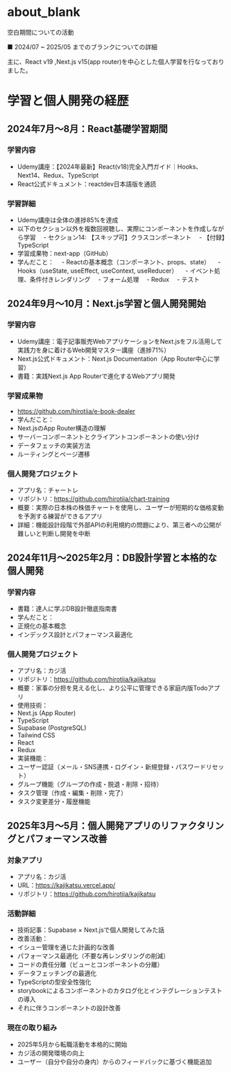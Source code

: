 # about_blank
空白期間についての活動


■ 2024/07 ~ 2025/05 までのブランクについての詳細

主に、React v19 ,Next.js v15(app router)を中心とした個人学習を行なっておりました。

# 学習と個人開発の経歴

## 2024年7月〜8月：React基礎学習期間

### 学習内容
- Udemy講座：【2024年最新】React(v18)完全入門ガイド｜Hooks、Next14、Redux、TypeScript
- React公式ドキュメント：reactdev日本語版を通読

### 学習詳細
- Udemy講座は全体の進捗85%を達成
- 以下のセクション以外を複数回視聴し、実際にコンポーネントを作成しながら学習
 　- セクション14: 【スキップ可】クラスコンポーネント
 　- 【付録】TypeScript
- 学習成果物：next-app（GitHub）
- 学んだこと：
 　- Reactの基本概念（コンポーネント、props、state）
 　- Hooks（useState, useEffect, useContext, useReducer）
 　- イベント処理、条件付きレンダリング
 　- フォーム処理
 　- Redux
 　- テスト

## 2024年9月〜10月：Next.js学習と個人開発開始

### 学習内容
- Udemy講座：電子記事販売WebアプリケーションをNext.jsをフル活用して実践力を身に着けるWeb開発マスター講座（進捗71%）
- Next.js公式ドキュメント：Next.js Documentation（App Router中心に学習）
- 書籍：実践Next.js App Routerで進化するWebアプリ開発

### 学習成果物
- https://github.com/hirotiia/e-book-dealer
- 学んだこと：
 - Next.jsのApp Router構造の理解
 - サーバーコンポーネントとクライアントコンポーネントの使い分け
 - データフェッチの実装方法
 - ルーティングとページ遷移

### 個人開発プロジェクト
- アプリ名：チャートレ
- リポジトリ：https://github.com/hirotiia/chart-training
- 概要：実際の日本株の株価チャートを使用し、ユーザーが短期的な価格変動を予測する練習ができるアプリ
- 詳細：機能設計段階で外部APIの利用規約の問題により、第三者への公開が難しいと判断し開発を中断

## 2024年11月〜2025年2月：DB設計学習と本格的な個人開発

### 学習内容
- 書籍：達人に学ぶDB設計徹底指南書
- 学んだこと：
 - 正規化の基本概念
 - インデックス設計とパフォーマンス最適化

### 個人開発プロジェクト
- アプリ名：カジ活
- リポジトリ：https://github.com/hirotiia/kajikatsu
- 概要：家事の分担を見える化し、より公平に管理できる家庭内版Todoアプリ
- 使用技術：
 - Next.js (App Router)
 - TypeScript
 - Supabase (PostgreSQL)
 - Tailwind CSS
 - React
 - Redux
- 実装機能：
 - ユーザー認証（メール・SNS連携・ログイン・新規登録・パスワードリセット）
 - グループ機能（グループの作成・脱退・削除・招待）
 - タスク管理（作成・編集・削除・完了）
 - タスク変更差分・履歴機能


## 2025年3月〜5月：個人開発アプリのリファクタリングとパフォーマンス改善

### 対象アプリ
- アプリ名：カジ活
- URL：https://kajikatsu.vercel.app/
- リポジトリ：https://github.com/hirotiia/kajikatsu

### 活動詳細
- 技術記事：Supabase × Next.jsで個人開発してみた話
- 改善活動：
 - イシュー管理を通じた計画的な改善
 - パフォーマンス最適化（不要な再レンダリングの削減）
 - コードの責任分離（ビューとコンポーネントの分離）
 - データフェッチングの最適化
 - TypeScriptの型安全性強化
 - storybookによるコンポーネントのカタログ化とインテグレーションテストの導入
 - それに伴うコンポーネントの設計改善


### 現在の取り組み
- 2025年5月から転職活動を本格的に開始
- カジ活の開発環境の向上
- ユーザー（自分や自分の身内）からのフィードバックに基づく機能追加
